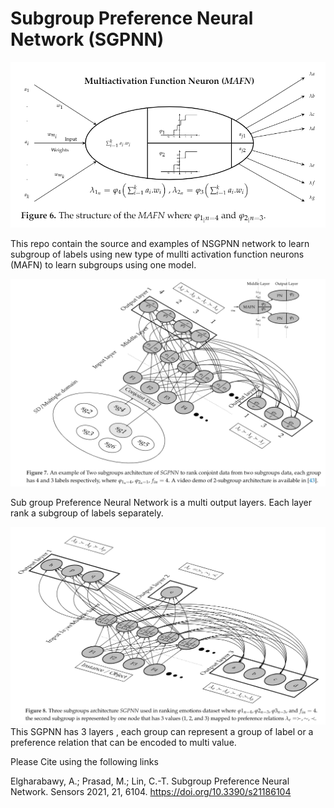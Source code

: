 # Subgroup Preference Neural Network (SGPNN)

![ScreenShot](/Images/MAFN.png)

This repo contain the source and examples of NSGPNN network to learn subgroup of labels using new type of mullti activation function neurons (MAFN) to learn subgroups using one model.

![ScreenShot](/Images/SGPNN.png)

Sub group Preference Neural Network is a multi output layers. Each layer rank a subgroup of labels separately.



![ScreenShot](/Images/SGPNN3.png)
This SGPNN has 3 layers , each group can represent a group of label or a preference relation that can be encoded to multi value.

Please Cite using the following links

Elgharabawy, A.; Prasad, M.; Lin, C.-T. Subgroup Preference Neural Network. Sensors 2021, 21, 6104. https://doi.org/10.3390/s21186104

